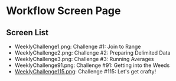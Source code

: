 # Workflow Screen Page

## Screen List

- WeeklyChallenge1.png: Challenge #1: Join to Range
- WeeklyChallenge2.png: Challenge #2: Preparing Delimited Data
- WeeklyChallenge3.png: Challenge #3: Running Averages
- WeeklyChallenge91.png: Challenge #91: Getting into the Weeds
- [WeeklyChallenge115.png](WeeklyChallenge115.PNG): Challenge #115: Let's get crafty!
